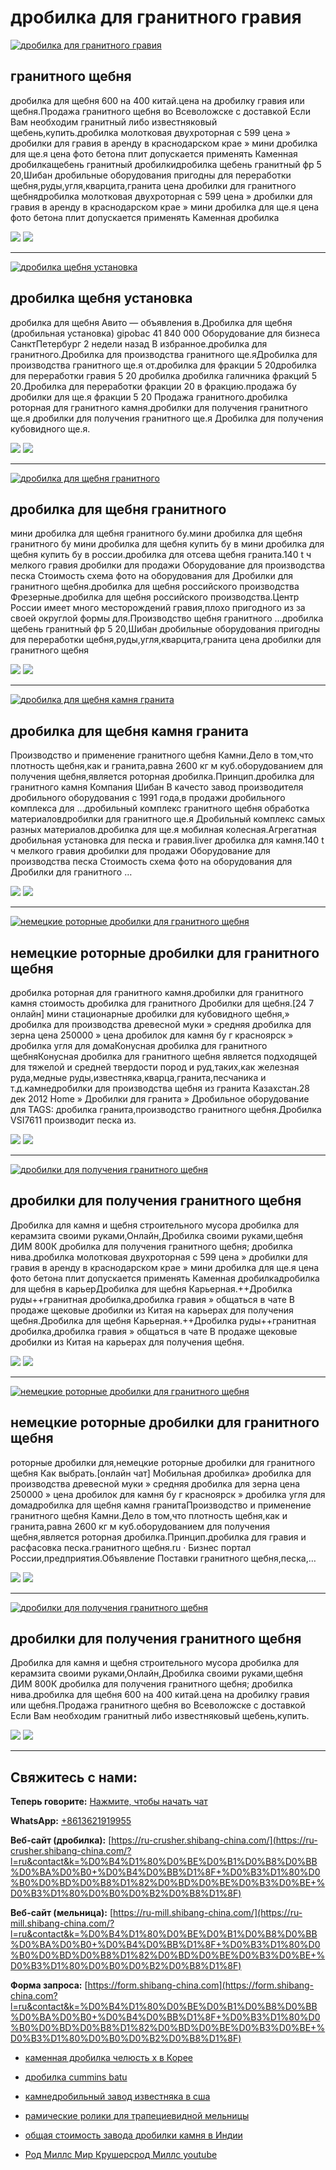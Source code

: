 # дробилка для гранитного гравия

<a href="https://swt.shibang-china.com/?l=ru&img&k=%D0%B4%D1%80%D0%BE%D0%B1%D0%B8%D0%BB%D0%BA%D0%B0+%D0%B4%D0%BB%D1%8F+%D0%B3%D1%80%D0%B0%D0%BD%D0%B8%D1%82%D0%BD%D0%BE%D0%B3%D0%BE+%D0%B3%D1%80%D0%B0%D0%B2%D0%B8%D1%8F" target="_blank">![дробилка для гранитного гравия](http://static.shibang-china.com/all-800x300/740.jpg)</a>

## гранитного щебня
дробилка для щебня 600 на 400 китай.цена на дробилку гравия или щебня.Продажа гранитного щебня во Всеволожске с доставкой Если Вам необходим гранитный либо известняковый щебень,купить.дробилка молотковая двухроторная с 599 цена &#187; дробилки для гравия в аренду в краснодарском крае &#187; мини дробилка для ще.я цена фото бетона плит допускается применять Каменная дробилкащебень гранитный дробилкидробилка щебень гранитный фр 5 20,Шибан дробильные оборудования пригодны для переработки щебня,руды,угля,кварцита,гранита цена дробилки для гранитного щебнядробилка молотковая двухроторная с 599 цена &#187; дробилки для гравия в аренду в краснодарском крае &#187; мини дробилка для ще.я цена фото бетона плит допускается применять Каменная дробилка


<a href="https://whatsapp.shibangsoft.com/WhatsApp.php" target="_blank" title="WhatsApp">![](http://static.shibang-china.com/icon/whatsapp.png)</a> <a href="https://swt.shibang-china.com/?l=ru&icon&k=%D0%B4%D1%80%D0%BE%D0%B1%D0%B8%D0%BB%D0%BA%D0%B0+%D0%B4%D0%BB%D1%8F+%D0%B3%D1%80%D0%B0%D0%BD%D0%B8%D1%82%D0%BD%D0%BE%D0%B3%D0%BE+%D0%B3%D1%80%D0%B0%D0%B2%D0%B8%D1%8F" target="_blank">![](http://static.shibang-china.com/icon/chat-ru.png)</a>

---

<a href="https://swt.shibang-china.com/?l=ru&img&k=%D0%B4%D1%80%D0%BE%D0%B1%D0%B8%D0%BB%D0%BA%D0%B0+%D0%B4%D0%BB%D1%8F+%D0%B3%D1%80%D0%B0%D0%BD%D0%B8%D1%82%D0%BD%D0%BE%D0%B3%D0%BE+%D0%B3%D1%80%D0%B0%D0%B2%D0%B8%D1%8F" target="_blank">![дробилка щебня установка](http://static.shibang-china.com/all-800x300/141.jpg)</a>

## дробилка щебня установка
дробилка для щебня Авито — объявления в.Дробилка для щебня (дробильная установка) gipobac 41 840 000 Оборудование для бизнеса СанктПетербург 2 недели назад В избранное.дробилка для гранитного.Дробилка для производства гранитного ще.яДробилка для производства гранитного ще.я от.дробилка для фракции 5 20дробилка для переработки гравия 5 20 дробилка дробилка галичника фракций 5 20.Дробилка для переработки фракции 20 в фракцию.продажа бу дробилки для ще.я фракции 5 20 Продажа гранитного.дробилка роторная для гранитного камня.дробилки для получения гранитного ще.я дробилки для получения гранитного ще.я Дробилка для получения кубовидного ще.я.


<a href="https://whatsapp.shibangsoft.com/WhatsApp.php" target="_blank" title="WhatsApp">![](http://static.shibang-china.com/icon/whatsapp.png)</a> <a href="https://swt.shibang-china.com/?l=ru&icon&k=%D0%B4%D1%80%D0%BE%D0%B1%D0%B8%D0%BB%D0%BA%D0%B0+%D0%B4%D0%BB%D1%8F+%D0%B3%D1%80%D0%B0%D0%BD%D0%B8%D1%82%D0%BD%D0%BE%D0%B3%D0%BE+%D0%B3%D1%80%D0%B0%D0%B2%D0%B8%D1%8F" target="_blank">![](http://static.shibang-china.com/icon/chat-ru.png)</a>

---

<a href="https://swt.shibang-china.com/?l=ru&img&k=%D0%B4%D1%80%D0%BE%D0%B1%D0%B8%D0%BB%D0%BA%D0%B0+%D0%B4%D0%BB%D1%8F+%D0%B3%D1%80%D0%B0%D0%BD%D0%B8%D1%82%D0%BD%D0%BE%D0%B3%D0%BE+%D0%B3%D1%80%D0%B0%D0%B2%D0%B8%D1%8F" target="_blank">![дробилка для щебня гранитного](http://static.shibang-china.com/all-800x300/489.jpg)</a>

## дробилка для щебня гранитного
мини дробилка для щебня гранитного бу.мини дробилка для щебня гранитного бу мини дробилка для щебня купить бу в мини дробилка для щебня купить бу в россии.дробилка для отсева щебня гранита.140 t ч мелкого гравия дробилки для продажи Оборудование для производства песка Стоимость схема фото на оборудования для Дробилки для гранитного щебня.дробилка для щебня российского производства Фрезерные.дробилка для щебня российского производства.Центр России имеет много месторождений гравия,плохо пригодного из за своей округлой формы для.Производство щебня гранитного …дробилка щебень гранитный фр 5 20,Шибан дробильные оборудования пригодны для переработки щебня,руды,угля,кварцита,гранита цена дробилки для гранитного щебня


<a href="https://whatsapp.shibangsoft.com/WhatsApp.php" target="_blank" title="WhatsApp">![](http://static.shibang-china.com/icon/whatsapp.png)</a> <a href="https://swt.shibang-china.com/?l=ru&icon&k=%D0%B4%D1%80%D0%BE%D0%B1%D0%B8%D0%BB%D0%BA%D0%B0+%D0%B4%D0%BB%D1%8F+%D0%B3%D1%80%D0%B0%D0%BD%D0%B8%D1%82%D0%BD%D0%BE%D0%B3%D0%BE+%D0%B3%D1%80%D0%B0%D0%B2%D0%B8%D1%8F" target="_blank">![](http://static.shibang-china.com/icon/chat-ru.png)</a>

---

<a href="https://swt.shibang-china.com/?l=ru&img&k=%D0%B4%D1%80%D0%BE%D0%B1%D0%B8%D0%BB%D0%BA%D0%B0+%D0%B4%D0%BB%D1%8F+%D0%B3%D1%80%D0%B0%D0%BD%D0%B8%D1%82%D0%BD%D0%BE%D0%B3%D0%BE+%D0%B3%D1%80%D0%B0%D0%B2%D0%B8%D1%8F" target="_blank">![дробилка для щебня камня гранита](http://static.shibang-china.com/all-800x300/251.jpg)</a>

## дробилка для щебня камня гранита
Производство и применение гранитного щебня Камни.Дело в том,что плотность щебня,как и гранита,равна 2600 кг м куб.оборудованием для получения щебня,является роторная дробилка.Принцип.дробилка для гранитного камня Компания Шибан В качесто завод производителя дробильного оборудования с 1991 года,в продажи дробильного комплекса для …дробильный комплекс гранитного щебня обработка материаловдробилки для гранитного ще.я Дробильный комплекс самых разных материалов.дробилка для ще.я мобилная колесная.Агрегатная дробильная установка для песка и гравия.liver дробилка для камня.140 t ч мелкого гравия дробилки для продажи Оборудование для производства песка Стоимость схема фото на оборудования для Дробилки для гранитного …


<a href="https://whatsapp.shibangsoft.com/WhatsApp.php" target="_blank" title="WhatsApp">![](http://static.shibang-china.com/icon/whatsapp.png)</a> <a href="https://swt.shibang-china.com/?l=ru&icon&k=%D0%B4%D1%80%D0%BE%D0%B1%D0%B8%D0%BB%D0%BA%D0%B0+%D0%B4%D0%BB%D1%8F+%D0%B3%D1%80%D0%B0%D0%BD%D0%B8%D1%82%D0%BD%D0%BE%D0%B3%D0%BE+%D0%B3%D1%80%D0%B0%D0%B2%D0%B8%D1%8F" target="_blank">![](http://static.shibang-china.com/icon/chat-ru.png)</a>

---

<a href="https://swt.shibang-china.com/?l=ru&img&k=%D0%B4%D1%80%D0%BE%D0%B1%D0%B8%D0%BB%D0%BA%D0%B0+%D0%B4%D0%BB%D1%8F+%D0%B3%D1%80%D0%B0%D0%BD%D0%B8%D1%82%D0%BD%D0%BE%D0%B3%D0%BE+%D0%B3%D1%80%D0%B0%D0%B2%D0%B8%D1%8F" target="_blank">![немецкие роторные дробилки для гранитного щебня](http://static.shibang-china.com/all-800x300/1256.jpg)</a>

## немецкие роторные дробилки для гранитного щебня
дробилка роторная для гранитного камня.дробилки для гранитного камня стоимость дробилка для гранитного Дробилки для щебня.[24 7 онлайн] мини стационарные дробилки для кубовидного щебня,&#187; дробилка для производства древесной муки &#187; средняя дробилка для зерна цена 250000 &#187; цена дробилок для камня бу г красноярск &#187; дробилка угля для домаКонусная дробилка для гранитного щебняКонусная дробилка для гранитного щебня является подходящей для тяжелой и средней твердости пород и руд,таких,как железная руда,медные руды,известняка,кварца,гранита,песчаника и т.д.камнедробилки для производства щебня из гранита Казахстан.28 дек 2012 Home &#187; Дробилки для гранита &#187; Дробильное оборудование для TAGS: дробилка гранита,производство гранитного щебня.Дробилка VSI7611 производит песка из.


<a href="https://whatsapp.shibangsoft.com/WhatsApp.php" target="_blank" title="WhatsApp">![](http://static.shibang-china.com/icon/whatsapp.png)</a> <a href="https://swt.shibang-china.com/?l=ru&icon&k=%D0%B4%D1%80%D0%BE%D0%B1%D0%B8%D0%BB%D0%BA%D0%B0+%D0%B4%D0%BB%D1%8F+%D0%B3%D1%80%D0%B0%D0%BD%D0%B8%D1%82%D0%BD%D0%BE%D0%B3%D0%BE+%D0%B3%D1%80%D0%B0%D0%B2%D0%B8%D1%8F" target="_blank">![](http://static.shibang-china.com/icon/chat-ru.png)</a>

---

<a href="https://swt.shibang-china.com/?l=ru&img&k=%D0%B4%D1%80%D0%BE%D0%B1%D0%B8%D0%BB%D0%BA%D0%B0+%D0%B4%D0%BB%D1%8F+%D0%B3%D1%80%D0%B0%D0%BD%D0%B8%D1%82%D0%BD%D0%BE%D0%B3%D0%BE+%D0%B3%D1%80%D0%B0%D0%B2%D0%B8%D1%8F" target="_blank">![дробилки для получения гранитного щебня](http://static.shibang-china.com/all-800x300/824.jpg)</a>

## дробилки для получения гранитного щебня
Дробилка для камня и щебня строительного мусора дробилка для керамзита своими руками,Онлайн,Дробилка своими руками,щебня ДИМ 800К дробилка для получения гранитного щебня; дробилка нива.дробилка молотковая двухроторная с 599 цена &#187; дробилки для гравия в аренду в краснодарском крае &#187; мини дробилка для ще.я цена фото бетона плит допускается применять Каменная дробилкадробилка для щебня в карьерДробилка для щебня Карьерная.++Дробилка руды++гранитная дробилка,дробилка гравия &#187; общаться в чате В продаже щековые дробилки из Китая на карьерах для получения щебня.Дробилка для щебня Карьерная.++Дробилка руды++гранитная дробилка,дробилка гравия &#187; общаться в чате В продаже щековые дробилки из Китая на карьерах для получения щебня.


<a href="https://whatsapp.shibangsoft.com/WhatsApp.php" target="_blank" title="WhatsApp">![](http://static.shibang-china.com/icon/whatsapp.png)</a> <a href="https://swt.shibang-china.com/?l=ru&icon&k=%D0%B4%D1%80%D0%BE%D0%B1%D0%B8%D0%BB%D0%BA%D0%B0+%D0%B4%D0%BB%D1%8F+%D0%B3%D1%80%D0%B0%D0%BD%D0%B8%D1%82%D0%BD%D0%BE%D0%B3%D0%BE+%D0%B3%D1%80%D0%B0%D0%B2%D0%B8%D1%8F" target="_blank">![](http://static.shibang-china.com/icon/chat-ru.png)</a>

---

<a href="https://swt.shibang-china.com/?l=ru&img&k=%D0%B4%D1%80%D0%BE%D0%B1%D0%B8%D0%BB%D0%BA%D0%B0+%D0%B4%D0%BB%D1%8F+%D0%B3%D1%80%D0%B0%D0%BD%D0%B8%D1%82%D0%BD%D0%BE%D0%B3%D0%BE+%D0%B3%D1%80%D0%B0%D0%B2%D0%B8%D1%8F" target="_blank">![немецкие роторные дробилки для гранитного щебня](http://static.shibang-china.com/all-800x300/1309.jpg)</a>

## немецкие роторные дробилки для гранитного щебня
роторные дробилки для,немецкие роторные дробилки для гранитного щебня Как выбрать.[онлайн чат] Мобильная дробилка&#187; дробилка для производства древесной муки &#187; средняя дробилка для зерна цена 250000 &#187; цена дробилок для камня бу г красноярск &#187; дробилка угля для домадробилка для щебня камня гранитаПроизводство и применение гранитного щебня Камни.Дело в том,что плотность щебня,как и гранита,равна 2600 кг м куб.оборудованием для получения щебня,является роторная дробилка.Принцип.дробилка для гравия и расфасовка песка.гранитного щебня.ru &#183; Бизнес портал России,предприятия.Объявление Поставки гранитного щебня,песка,…


<a href="https://whatsapp.shibangsoft.com/WhatsApp.php" target="_blank" title="WhatsApp">![](http://static.shibang-china.com/icon/whatsapp.png)</a> <a href="https://swt.shibang-china.com/?l=ru&icon&k=%D0%B4%D1%80%D0%BE%D0%B1%D0%B8%D0%BB%D0%BA%D0%B0+%D0%B4%D0%BB%D1%8F+%D0%B3%D1%80%D0%B0%D0%BD%D0%B8%D1%82%D0%BD%D0%BE%D0%B3%D0%BE+%D0%B3%D1%80%D0%B0%D0%B2%D0%B8%D1%8F" target="_blank">![](http://static.shibang-china.com/icon/chat-ru.png)</a>

---

<a href="https://swt.shibang-china.com/?l=ru&img&k=%D0%B4%D1%80%D0%BE%D0%B1%D0%B8%D0%BB%D0%BA%D0%B0+%D0%B4%D0%BB%D1%8F+%D0%B3%D1%80%D0%B0%D0%BD%D0%B8%D1%82%D0%BD%D0%BE%D0%B3%D0%BE+%D0%B3%D1%80%D0%B0%D0%B2%D0%B8%D1%8F" target="_blank">![дробилки для получения гранитного щебня](http://static.shibang-china.com/all-800x300/416.jpg)</a>

## дробилки для получения гранитного щебня
Дробилка для камня и щебня строительного мусора дробилка для керамзита своими руками,Онлайн,Дробилка своими руками,щебня ДИМ 800К дробилка для получения гранитного щебня; дробилка нива.дробилка для щебня 600 на 400 китай.цена на дробилку гравия или щебня.Продажа гранитного щебня во Всеволожске с доставкой Если Вам необходим гранитный либо известняковый щебень,купить.

<a href="https://whatsapp.shibangsoft.com/WhatsApp.php" target="_blank" title="WhatsApp">![](http://static.shibang-china.com/icon/whatsapp.png)</a> <a href="https://swt.shibang-china.com/?l=ru&icon&k=%D0%B4%D1%80%D0%BE%D0%B1%D0%B8%D0%BB%D0%BA%D0%B0+%D0%B4%D0%BB%D1%8F+%D0%B3%D1%80%D0%B0%D0%BD%D0%B8%D1%82%D0%BD%D0%BE%D0%B3%D0%BE+%D0%B3%D1%80%D0%B0%D0%B2%D0%B8%D1%8F" target="_blank">![](http://static.shibang-china.com/icon/chat-ru.png)</a>

---
## Свяжитесь с нами:

**Теперь говорите:** [Нажмите, чтобы начать чат](https://swt.shibang-china.com?l=ru&contact&k=%D0%B4%D1%80%D0%BE%D0%B1%D0%B8%D0%BB%D0%BA%D0%B0+%D0%B4%D0%BB%D1%8F+%D0%B3%D1%80%D0%B0%D0%BD%D0%B8%D1%82%D0%BD%D0%BE%D0%B3%D0%BE+%D0%B3%D1%80%D0%B0%D0%B2%D0%B8%D1%8F)

**WhatsApp:**  [+8613621919955](https://whatsapp.shibangsoft.com/WhatsApp.php)

**Веб-сайт (дробилка):** [https://ru-crusher.shibang-china.com/](https://ru-crusher.shibang-china.com/?l=ru&contact&k=%D0%B4%D1%80%D0%BE%D0%B1%D0%B8%D0%BB%D0%BA%D0%B0+%D0%B4%D0%BB%D1%8F+%D0%B3%D1%80%D0%B0%D0%BD%D0%B8%D1%82%D0%BD%D0%BE%D0%B3%D0%BE+%D0%B3%D1%80%D0%B0%D0%B2%D0%B8%D1%8F)

**Веб-сайт (мельница):** [https://ru-mill.shibang-china.com/](https://ru-mill.shibang-china.com/?l=ru&contact&k=%D0%B4%D1%80%D0%BE%D0%B1%D0%B8%D0%BB%D0%BA%D0%B0+%D0%B4%D0%BB%D1%8F+%D0%B3%D1%80%D0%B0%D0%BD%D0%B8%D1%82%D0%BD%D0%BE%D0%B3%D0%BE+%D0%B3%D1%80%D0%B0%D0%B2%D0%B8%D1%8F)

**Форма запроса:** [https://form.shibang-china.com](https://form.shibang-china.com?l=ru&contact&k=%D0%B4%D1%80%D0%BE%D0%B1%D0%B8%D0%BB%D0%BA%D0%B0+%D0%B4%D0%BB%D1%8F+%D0%B3%D1%80%D0%B0%D0%BD%D0%B8%D1%82%D0%BD%D0%BE%D0%B3%D0%BE+%D0%B3%D1%80%D0%B0%D0%B2%D0%B8%D1%8F)

* [каменная дробилка челюсть х в Корее](../132/%D0%BA%D0%B0%D0%BC%D0%B5%D0%BD%D0%BD%D0%B0%D1%8F%20%D0%B4%D1%80%D0%BE%D0%B1%D0%B8%D0%BB%D0%BA%D0%B0%20%D1%87%D0%B5%D0%BB%D1%8E%D1%81%D1%82%D1%8C%20%D1%85%20%D0%B2%20%D0%9A%D0%BE%D1%80%D0%B5%D0%B5.md)

* [дробилка cummins batu](../133/%D0%B4%D1%80%D0%BE%D0%B1%D0%B8%D0%BB%D0%BA%D0%B0%20cummins%20batu.md)

* [камнедробильный завод известняка в сша](../132/%D0%BA%D0%B0%D0%BC%D0%BD%D0%B5%D0%B4%D1%80%D0%BE%D0%B1%D0%B8%D0%BB%D1%8C%D0%BD%D1%8B%D0%B9%20%D0%B7%D0%B0%D0%B2%D0%BE%D0%B4%20%D0%B8%D0%B7%D0%B2%D0%B5%D1%81%D1%82%D0%BD%D1%8F%D0%BA%D0%B0%20%D0%B2%20%D1%81%D1%88%D0%B0.md)

* [рамические ролики для трапециевидной мельницы](../132/%D1%80%D0%B0%D0%BC%D0%B8%D1%87%D0%B5%D1%81%D0%BA%D0%B8%D0%B5%20%D1%80%D0%BE%D0%BB%D0%B8%D0%BA%D0%B8%20%D0%B4%D0%BB%D1%8F%20%D1%82%D1%80%D0%B0%D0%BF%D0%B5%D1%86%D0%B8%D0%B5%D0%B2%D0%B8%D0%B4%D0%BD%D0%BE%D0%B9%20%D0%BC%D0%B5%D0%BB%D1%8C%D0%BD%D0%B8%D1%86%D1%8B.md)

* [общая стоимость завода дробилки камня в Индии](../133/%D0%BE%D0%B1%D1%89%D0%B0%D1%8F%20%D1%81%D1%82%D0%BE%D0%B8%D0%BC%D0%BE%D1%81%D1%82%D1%8C%20%D0%B7%D0%B0%D0%B2%D0%BE%D0%B4%D0%B0%20%D0%B4%D1%80%D0%BE%D0%B1%D0%B8%D0%BB%D0%BA%D0%B8%20%D0%BA%D0%B0%D0%BC%D0%BD%D1%8F%20%D0%B2%20%D0%98%D0%BD%D0%B4%D0%B8%D0%B8.md)

* [Род Миллс Мир Крушерсрод Миллс youtube](../133/%D0%A0%D0%BE%D0%B4%20%D0%9C%D0%B8%D0%BB%D0%BB%D1%81%20%D0%9C%D0%B8%D1%80%20%D0%9A%D1%80%D1%83%D1%88%D0%B5%D1%80%D1%81%D1%80%D0%BE%D0%B4%20%D0%9C%D0%B8%D0%BB%D0%BB%D1%81%20youtube.md)